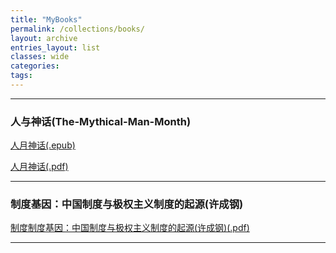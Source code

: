 ```yaml
---
title: "MyBooks"
permalink: /collections/books/
layout: archive
entries_layout: list
classes: wide
categories:
tags:
---
```


---

### 人与神话(The-Mythical-Man-Month)

<a href="/_books/The-Mythical-Man-Month.epub" download="The-Mythical-Man-Month.epub">人月神话(.epub)</a>

<a href="/_books/The-Mythical-Man-Month.pdf" download="The-Mythical-Man-Month.pdf">人月神话(.pdf)</a>

---

### 制度基因：中国制度与极权主义制度的起源(许成钢)

<a href="/_books/制度基因.pdf" download="制度基因：中国制度与极权主义制度的起源(许成钢).pdf">制度制度基因：中国制度与极权主义制度的起源(许成钢)(.pdf)</a>

---
